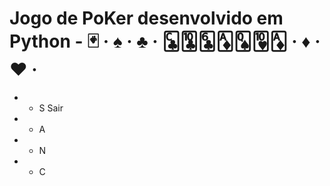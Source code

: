# Jogo de PoKer desenvolvido em Python - 🃏 · ♠️ · ♣️ · 🃜🃚🃖🃁🂭🂺🃁 · ♦️ · ♥️ ·

* * S Sair
* * A
* * N
* * C
